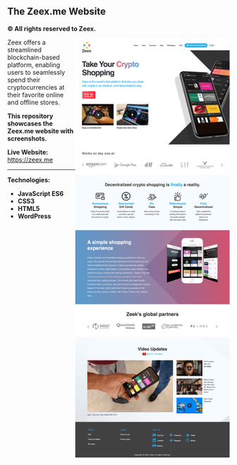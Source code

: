<br><br>
## The Zeex.me Website
**© All rights reserved to Zeex.**

<img align="right" src="/1-zeex-website.png" alt="zeex-website" width="350">

Zeex offers a streamlined blockchain-based platform, enabling users to seamlessly spend their cryptocurrencies at their favorite online and offline stores.

**This repository showcases the Zeex.me website with screenshots.**

**Live Website:** 
<br>https://zeex.me

---

**Technologies:**

- **JavaScript ES6**
- **CSS3**
- **HTML5**
- **WordPress**

